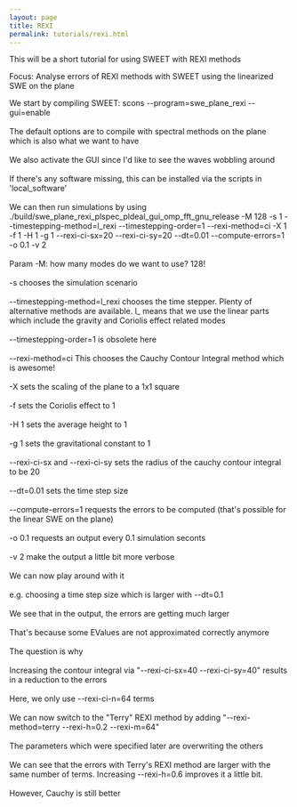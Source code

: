 ```yaml
---
layout: page
title: REXI
permalink: tutorials/rexi.html
---
```


This will be a short tutorial for using SWEET with REXI methods

Focus: Analyse errors of REXI methods with SWEET using the linearized SWE on the plane


We start by compiling SWEET:
scons --program=swe_plane_rexi --gui=enable<br />
<br />
The default options are to compile with spectral methods on the plane which is also what we want to have<br />
<br />
We also activate the GUI since I'd like to see the waves wobbling around<br />
<br />
If there's any software missing, this can be installed via the scripts in 'local_software'<br />
<br />
We can then run simulations by using<br />
./build/swe_plane_rexi_plspec_pldeal_gui_omp_fft_gnu_release  -M 128 -s 1  --timestepping-method=l_rexi --timestepping-order=1 --rexi-method=ci  -X 1 -f 1 -H 1 -g 1 --rexi-ci-sx=20 --rexi-ci-sy=20 --dt=0.01 --compute-errors=1 -o 0.1 -v 2<br />
<br />
Param -M: how many modes do we want to use? 128!<br />
<br />
-s chooses the simulation scenario<br />
<br />
--timestepping-method=l_rexi chooses the time stepper. Plenty of alternative methods are available. l_ means that we use the linear parts which include the gravity and Coriolis effect related modes<br />
<br />
--timestepping-order=1 is obsolete here<br />
<br />
--rexi-method=ci    This chooses the Cauchy Contour Integral method which is awesome!<br />
<br />
-X sets the scaling of the plane to a 1x1 square<br />
<br />
-f sets the Coriolis effect to 1<br />
<br />
-H 1 sets the average height to 1<br />
<br />
-g 1 sets the gravitational constant to 1<br />
<br />
--rexi-ci-sx and --rexi-ci-sy sets the radius of the cauchy contour integral to be 20<br />
<br />
--dt=0.01 sets the time step size<br />
<br />
--compute-errors=1 requests the errors to be computed (that's possible for the linear SWE on the plane)<br />
<br />
-o 0.1 requests an output every 0.1 simulation seconts<br />
<br />
-v 2 make the output a little bit more verbose<br />
<br />
We can now play around with it<br />
<br />
e.g. choosing a time step size which is larger with --dt=0.1<br />
<br />
We see that in the output, the errors are getting much larger<br />
<br />
That's because some EValues are not approximated correctly anymore<br />
<br />
The question is why<br />
<br />
Increasing the contour integral via "--rexi-ci-sx=40 --rexi-ci-sy=40" results in a reduction to the errors<br />
<br />
Here, we only use --rexi-ci-n=64 terms<br />
<br />
We can now switch to the "Terry" REXI method by adding "--rexi-method=terry --rexi-h=0.2 --rexi-m=64"<br />
<br />
The parameters which were specified later are overwriting the others<br />
<br />
We can see that the errors with Terry's REXI method are larger with the same number of terms. Increasing --rexi-h=0.6 improves it a little bit.<br />
<br />
However, Cauchy is still better
